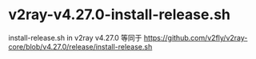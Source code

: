 # v2ray-v4.27.0-install-release.sh
install-release.sh in v2ray v4.27.0
等同于 https://github.com/v2fly/v2ray-core/blob/v4.27.0/release/install-release.sh
